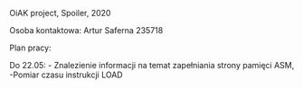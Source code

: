 OiAK project, Spoiler, 2020

Osoba kontaktowa: Artur Saferna 235718

Plan pracy:

Do 22.05: - Znalezienie informacji na temat zapełniania strony pamięci  ASM, -Pomiar czasu instrukcji LOAD
